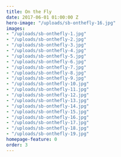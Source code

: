 ```yaml
---
title: On the Fly
date: 2017-06-01 01:00:00 Z
hero-image: "/uploads/sb-onthefly-16.jpg"
images:
- "/uploads/sb-onthefly-1.jpg"
- "/uploads/sb-onthefly-2.jpg"
- "/uploads/sb-onthefly-3.jpg"
- "/uploads/sb-onthefly-4.jpg"
- "/uploads/sb-onthefly-5.jpg"
- "/uploads/sb-onthefly-6.jpg"
- "/uploads/sb-onthefly-7.jpg"
- "/uploads/sb-onthefly-8.jpg"
- "/uploads/sb-onthefly-9.jpg"
- "/uploads/sb-onthefly-10.jpg"
- "/uploads/sb-onthefly-11.jpg"
- "/uploads/sb-onthefly-12.jpg"
- "/uploads/sb-onthefly-13.jpg"
- "/uploads/sb-onthefly-14.jpg"
- "/uploads/sb-onthefly-15.jpg"
- "/uploads/sb-onthefly-16.jpg"
- "/uploads/sb-onthefly-17.jpg"
- "/uploads/sb-onthefly-18.jpg"
- "/uploads/sb-onthefly-19.jpg"
homepage-feature: 0
order: 3
---
```


